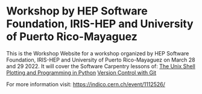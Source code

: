 # Workshop by HEP Software Foundation, IRIS-HEP and University of Puerto Rico-Mayaguez

This is the Workshop Website for a workshop organized by  HEP Software Foundation, IRIS-HEP and University of Puerto Rico-Mayaguez on March 28 and 29 2022. It will cover the Software Carpentry lessons of: 
[The Unix Shell](https://swcarpentry.github.io/shell-novice/)
[Plotting and Programming in Python](https://swcarpentry.github.io/python-novice-gapminder/)
[Version Control with Git](https://swcarpentry.github.io/git-novice/)

For more information visit: https://indico.cern.ch/event/1112526/
